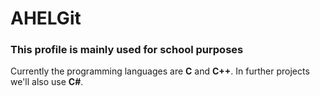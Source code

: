 # AHELGit
### This profile is mainly used for school purposes

Currently the programming languages are **C** and **C++**.
In further projects we'll also use **C#**.
